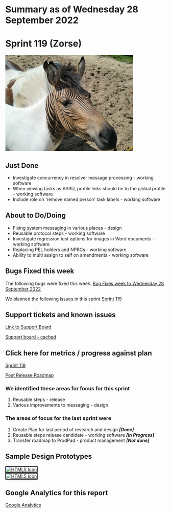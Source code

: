 # Summary as of Wednesday 28 September 2022 

# Sprint 119 (Zorse)

![Christine und David Schmitt, CC BY 2.0 <https://creativecommons.org/licenses/by/2.0>, via Wikimedia Commons](graphs/zorse.jpg)

## Just Done
* Investigate concurrency in resolver message processing - working software 
* When viewing tasks as ASRU, profile links should be to the global profile - working software
* Include role on 'remove named person' task labels - working software

## About to Do/Doing
* Fixing system messaging in various places - design 
* Reusable protocol steps - working software 
* Investigate regression test options for images in Word documents - working software
* Replacing PEL holders and NPRCs - working software
* Ability to multi assign to self on amendments - working software

## Bugs Fixed this week
The following bugs were fixed this week.
[Bug Fixes week to Wednesday 28 September 2022](graphs/bugs28092022.png)

We planned the following issues in this sprint 
[Sprint 119](graphs/sprint28092022.png)

## Support tickets and known issues
[Link to Support Board](https://collaboration.homeoffice.gov.uk/jira/secure/RapidBoard.jspa?rapidView=1717&selectedIssue=ASSB-253)

[Support board - cached](graphs/supportBoard28092022.png)

## Click here for metrics / progress against plan
[Sprint 119](graphs/progress28092022.png)

[Post Release Roadmap](graphs/roadmap28092022.png)

### We identified these areas for focus for this sprint
1. Reusable steps - release 
2. Various improvements to messaging - design

### The areas of focus for the last sprint were
1. Create Plan for last period of research and design ***[Done]***
2. Reusable steps release candidate - working software ***[In Progress]***
3. Transfer roadmap to ProdPad - product management ***[Not done]***

## Sample Design Prototypes
<a href="graphs/proto1_28092022.png"><img src="graphs/proto1_28092022.png" alt="HTML5 Icon" width="200" style="border:2px solid black"></a>
<br>
<a href="graphs/proto2_28092022.png"><img src="graphs/proto2_28092022.png" alt="HTML5 Icon" width="200" style="border:2px solid black"></a>
<br>


## Google Analytics for this report
[Google Analytics](graphs/GA28092022.png)

